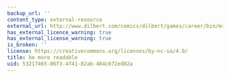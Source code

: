 ```yaml
---
backup_url: ''
content_type: external-resource
external_url: http://www.dilbert.com/comics/dilbert/games/career/bin/ms.cgi
has_external_licence_warning: true
has_external_license_warning: true
is_broken: ''
license: https://creativecommons.org/licenses/by-nc-sa/4.0/
title: be more readable
uid: 53217465-06f3-4f41-82ab-484c672ed82a
---
```

